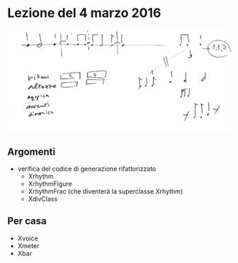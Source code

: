 # Lezione del 4 marzo 2016

![whiteboard](./TR_III_20160304.jpg)

## Argomenti

* verifica del codice di generazione rifattorizzato
  * Xrhythm
  * XrhythmFigure
  * XrhythmFrac (che diventerà la superclasse Xrhythm)
  * XdivClass

## Per casa

* Xvoice
* Xmeter
* Xbar
